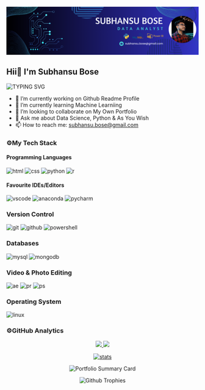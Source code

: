 ![Subhansu Bose](https://github.com/SubhansuBose/SubhansuBose/blob/main/DATA%20ANALYST2.png)
## Hii👋 I'm Subhansu Bose

![TYPING SVG](https://readme-typing-svg.herokuapp.com?font=comfortaa&color=ffffff&size=24&width=500&lines=👋Nice+To+Meet+You...;⚡Aspiring+Data+Analyst)

- 🔭 I’m currently working on Github Readme Profile
- 🌱 I’m currently learning Machine Learniing
- 👯 I’m looking to collaborate on My Own Portfolio
- 💬 Ask me about Data Science, Python & As You Wish
- 📫 How to reach me: subhansu.bose@gmail.com

### ⚙️My Tech Stack
#### Programming Languages

![html](https://skillicons.dev/icons?i=html)
![css](https://skillicons.dev/icons?i=css)
![python](https://skillicons.dev/icons?i=py)
![r](https://skillicons.dev/icons?i=r)

#### Favourite IDEs/Editors

![vscode](https://skillicons.dev/icons?i=vscode)
![anaconda](https://skillicons.dev/icons?i=anaconda)
![pycharm](https://skillicons.dev/icons?i=pycharm)


### Version Control

![git](https://skillicons.dev/icons?i=git)
![github](https://skillicons.dev/icons?i=github)
![powershell](https://skillicons.dev/icons?i=powershell)

### Databases

![mysql](https://skillicons.dev/icons?i=mysql)
![mongodb](https://skillicons.dev/icons?i=mongodb)


### Video & Photo Editing

![ae](https://skillicons.dev/icons?i=ae)
![pr](https://skillicons.dev/icons?i=pr)
![ps](https://skillicons.dev/icons?i=ps)

### Operating System

![linux](https://skillicons.dev/icons?i=linux)


### ⚙️GitHub Analytics

<p align="center">
  <a href="https://github.com/SubhansuBose">
    <img height="180em" src="https://github-readme-stats-eight-theta.vercel.app/api?username=SubhansuBose&show_icons=true&theme=algolia&include_all_commits=true&count_private=true"/>
    <img height="180em" src="https://github-readme-stats-eight-theta.vercel.app/api/top-langs/?username=SubhansuBose&layout=compact&langs_count=8&theme=algolia"/>
  </a>
</p>

<p align="center">
  <a href="https://github.com/SubhansuBose">
    <img height="180em" src="https://github-stats-alpha.vercel.app/api/?username=SubhansuBose&cc=333333&tc=ffffff&ic=4B88DA" alt="stats"/>
  </a>
</p>

<p align="center">
  <img src="https://github-profile-summary-cards.vercel.app/api/cards/profile-details?username=SubhansuBose&theme=algolia" alt="Portfolio Summary Card"/>
</p>

<p align="center">
  <img src="https://github-profile-trophy.vercel.app/?username=SubhansuBose&theme=tokyonight" alt="Github Trophies"/>
</p>











